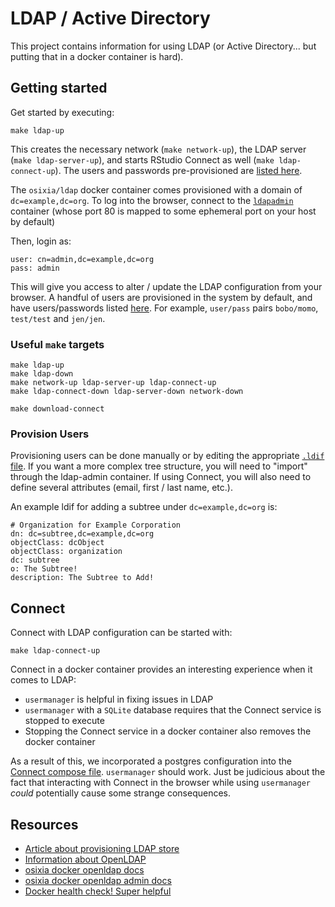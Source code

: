 # LDAP / Active Directory

This project contains information for using LDAP (or Active Directory... but
putting that in a docker container is hard).

## Getting started

Get started by executing:
```
make ldap-up
```

This creates the necessary network (`make network-up`), the LDAP server (`make ldap-server-up`),
and starts RStudio Connect as well (`make ldap-connect-up`). The users and passwords pre-provisioned
are [listed here](./cluster/users).

The `osixia/ldap` docker container comes provisioned with a domain of
`dc=example,dc=org`. To log into the browser, connect to the [`ldapadmin`](./compose/ldap.yml)
container (whose port 80 is mapped to some ephemeral port on your host by default)

Then, login as:

```
user: cn=admin,dc=example,dc=org
pass: admin
```

This will give you access to alter / update the LDAP configuration from your
browser.  A handful of  users are provisioned in the system by default, and
have users/passwords listed [here](./cluster/users). For example, `user/pass` pairs
`bobo/momo`, `test/test` and `jen/jen`.

### Useful `make` targets

```
make ldap-up
make ldap-down
make network-up ldap-server-up ldap-connect-up
make ldap-connect-down ldap-server-down network-down

make download-connect
```

### Provision Users

Provisioning users can be done manually or by editing the appropriate [`.ldif`
file](./cluster/users.ldif).  If you want a more complex tree structure, you
will need to "import" through the ldap-admin container. If using Connect, you
will also need to define several attributes (email, first / last name, etc.).

An example ldif for adding a subtree under `dc=example,dc=org` is:
```
# Organization for Example Corporation
dn: dc=subtree,dc=example,dc=org
objectClass: dcObject
objectClass: organization
dc: subtree 
o: The Subtree!
description: The Subtree to Add!
```

## Connect

Connect with LDAP configuration can be started with:
```
make ldap-connect-up
```

Connect in a docker container provides an interesting experience when it comes
to LDAP:
 - `usermanager` is helpful in fixing issues in LDAP
 - `usermanager` with a `SQLite` database requires that the Connect service is
   stopped to execute
 - Stopping the Connect service in a docker container also removes the docker
   container

As a result of this, we incorporated a postgres configuration into the [Connect
compose file](./compose/ldap-connect.yml). `usermanager` should work. Just be
judicious about the fact that interacting with Connect in the browser while
using `usermanager` _could_ potentially cause some strange consequences.


## Resources

- [Article about provisioning LDAP store](https://www.openldap.org/doc/admin22/dbtools.html)
- [Information about OpenLDAP](http://www.openldap.org/doc/admin24/guide.html)
- [osixia docker openldap docs](https://github.com/osixia/docker-openldap)
- [osixia docker openldap admin docs](https://github.com/osixia/docker-phpLDAPadmin)
- [Docker health check! Super helpful](https://github.com/peter-evans/docker-compose-healthcheck)
